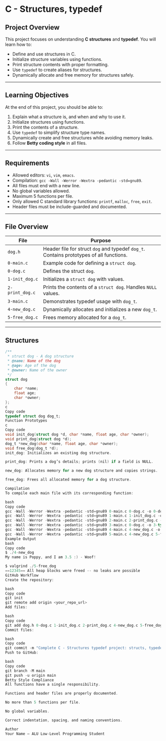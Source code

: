 # C - Structures, typedef

## Project Overview

This project focuses on understanding **C structures** and **typedef**. You will learn how to:

- Define and use structures in C.
- Initialize structure variables using functions.
- Print structure contents with proper formatting.
- Use `typedef` to create aliases for structures.
- Dynamically allocate and free memory for structures safely.

---

## Learning Objectives

At the end of this project, you should be able to:

1. Explain what a structure is, and when and why to use it.
2. Initialize structures using functions.
3. Print the contents of a structure.
4. Use `typedef` to simplify structure type names.
5. Dynamically create and free structures while avoiding memory leaks.
6. Follow **Betty coding style** in all files.

---

## Requirements

- Allowed editors: `vi`, `vim`, `emacs`.
- Compilation: `gcc -Wall -Werror -Wextra -pedantic -std=gnu89`.
- All files must end with a new line.
- No global variables allowed.
- Maximum 5 functions per file.
- Only allowed C standard library functions: `printf`, `malloc`, `free`, `exit`.
- Header files must be include-guarded and documented.

---

## File Overview

| File | Purpose |
|------|---------|
| `dog.h` | Header file for struct `dog` and typedef `dog_t`. Contains prototypes of all functions. |
| `0-main.c` | Example code for defining a `struct dog`. |
| `0-dog.c` | Defines the struct `dog`. |
| `1-init_dog.c` | Initializes a `struct dog` with values. |
| `2-print_dog.c` | Prints the contents of a `struct dog`. Handles `NULL` values. |
| `3-main.c` | Demonstrates typedef usage with `dog_t`. |
| `4-new_dog.c` | Dynamically allocates and initializes a new `dog_t`. |
| `5-free_dog.c` | Frees memory allocated for a `dog_t`. |

---

## Structures

```c
/**
 * struct dog - A dog structure
 * @name: Name of the dog
 * @age: Age of the dog
 * @owner: Name of the owner
 */
struct dog
{
    char *name;
    float age;
    char *owner;
};
c
Copy code
typedef struct dog dog_t;
Function Prototypes
c
Copy code
void init_dog(struct dog *d, char *name, float age, char *owner);
void print_dog(struct dog *d);
dog_t *new_dog(char *name, float age, char *owner);
void free_dog(dog_t *d);
init_dog: Initializes an existing dog structure.

print_dog: Prints a dog’s details; prints (nil) if a field is NULL.

new_dog: Allocates memory for a new dog structure and copies strings.

free_dog: Frees all allocated memory for a dog structure.

Compilation
To compile each main file with its corresponding function:

bash
Copy code
gcc -Wall -Werror -Wextra -pedantic -std=gnu89 0-main.c 0-dog.c -o 0-dog
gcc -Wall -Werror -Wextra -pedantic -std=gnu89 1-main.c 1-init_dog.c -o 1-init_dog
gcc -Wall -Werror -Wextra -pedantic -std=gnu89 2-main.c 2-print_dog.c -o 2-print_dog
gcc -Wall -Werror -Wextra -pedantic -std=gnu89 3-main.c 0-dog.c -o 3-typedef
gcc -Wall -Werror -Wextra -pedantic -std=gnu89 4-main.c 4-new_dog.c -o 4-new_dog
gcc -Wall -Werror -Wextra -pedantic -std=gnu89 5-main.c 4-new_dog.c 5-free_dog.c -o 5-free_dog
Example Output
bash
Copy code
$ ./4-new_dog
My name is Poppy, and I am 3.5 :) - Woof!

$ valgrind ./5-free_dog
==12345== All heap blocks were freed -- no leaks are possible
GitHub Workflow
Create the repository:

bash
Copy code
git init
git remote add origin <your_repo_url>
Add files:

bash
Copy code
git add dog.h 0-dog.c 1-init_dog.c 2-print_dog.c 4-new_dog.c 5-free_dog.c 0-main.c 1-main.c 2-main.c 3-main.c 4-main.c 5-main.c README.md
Commit files:

bash
Copy code
git commit -m "Complete C - Structures typedef project: structs, typedef, init, print, new, free"
Push to GitHub:

bash
Copy code
git branch -M main
git push -u origin main
Betty Style Compliance
All functions have a single responsibility.

Functions and header files are properly documented.

No more than 5 functions per file.

No global variables.

Correct indentation, spacing, and naming conventions.

Author
Your Name – ALU Low-Level Programming Student
